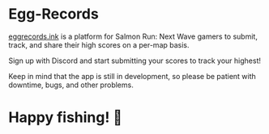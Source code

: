 # Egg-Records
[eggrecords.ink](https://eggrecords.ink) is a platform for Salmon Run: Next Wave gamers to submit, track, and share their high scores on a per-map basis.

Sign up with Discord and start submitting your scores to track your highest!

Keep in mind that the app is still in development, so please be patient with downtime, bugs, and other problems.

# Happy fishing! 🎣
